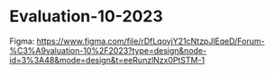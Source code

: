 # Evaluation-10-2023
Figma: https://www.figma.com/file/rDfLqovjY21cNtzpJlEqeD/Forum-%C3%A9valuation-10%2F2023?type=design&node-id=3%3A48&mode=design&t=eeRunzlNzx0PtSTM-1
